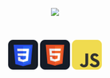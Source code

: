 <p align="center">
  <img src="https://i.ibb.co/SDgFz2m/How-To-Make-Gradient-Shape.png">
</p>

<br />

<p align="center">
  <img src="/assests/css.png">
  <img src="/assests/HTML.png">
  <img src="/assests/JavaScript.png">
</p>
